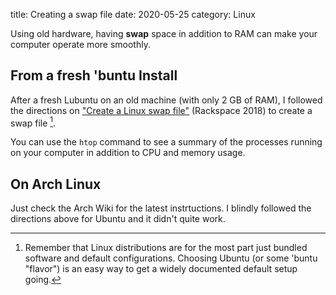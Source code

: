 title: Creating a swap file
date: 2020-05-25
category: Linux

Using old hardware, having **swap** space in addition to RAM can make your
computer operate more smoothly.

From a fresh 'buntu Install
---------------------------

After a fresh Lubuntu on an old machine (with only 2 GB of RAM), I followed the
directions on ["Create a Linux swap
file"](https://support.rackspace.com/how-to/create-a-linux-swap-file/)
(Rackspace 2018) to create a swap file [^1].

You can use the `htop` command to see a summary of the processes running on
your computer in addition to CPU and memory usage.

On Arch	Linux
-------------

Just check the Arch Wiki for the latest instrtuctions. I blindly followed the
directions above for Ubuntu and it didn't quite work.

[^1]: Remember that Linux distributions are for the most part just bundled
  software and default configurations. Choosing Ubuntu (or some 'buntu
  "flavor") is an easy way to get a widely documented default setup going.
